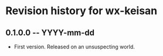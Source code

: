 # Revision history for wx-keisan

## 0.1.0.0 -- YYYY-mm-dd

* First version. Released on an unsuspecting world.
